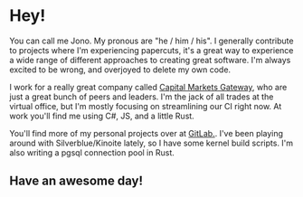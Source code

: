 # Hey!

You can call me Jono. My pronous are "he / him / his". I generally contribute to projects where I'm experiencing papercuts, it's a great way to experience a wide range of different approaches to creating great software. I'm always excited to be wrong, and overjoyed to delete my own code.

I work for a really great company called [Capital Markets Gateway](https://cmgx.io/), who are just a great bunch of peers and leaders. I'm the jack of all trades at the virtual office, but I'm mostly focusing on streamlining our CI right now. At work you'll find me using C#, JS, and a little Rust.

You'll find more of my personal projects over at [GitLab.](https://gitlab.com/jcdickinson). I've been playing around with Silverblue/Kinoite lately, so I have some kernel build scripts. I'm also writing a pgsql connection pool in Rust.

## Have an awesome day!
